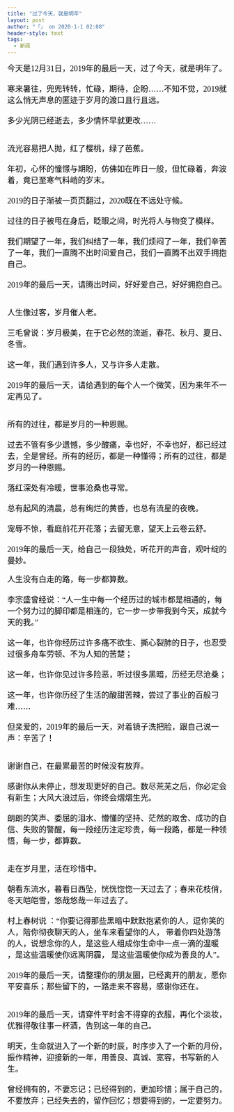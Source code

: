 ```yaml
---
title: "过了今天，就是明年"
layout: post
author: "「」 on 2020-1-1 02:08"
header-style: text
tags:
  - 新闻
---
```


<head></head>
<body>
 <div align="left"> 
  <font face="微软雅黑"><font size="4"><font color="#000000">今天是12月31日，2019年的最后一天，过了今天，就是明年了。</font></font></font> 
 </div> 
 <div align="left"> 
  <font face="微软雅黑"><font size="4"><font color="#000000"><br> </font></font></font> 
 </div> 
 <div align="left"> 
  <font face="微软雅黑"><font size="4"><font color="#000000">寒来暑往，兜兜转转，忙碌，期待，企盼……不知不觉，2019就这么悄无声息的匿迹于岁月的渡口且行且远。</font></font></font> 
 </div> 
 <div align="left"> 
  <font face="微软雅黑"><font size="4"><font color="#000000"><br> </font></font></font> 
 </div> 
 <div align="left"> 
  <font face="微软雅黑"><font size="4"><font color="#000000">多少光阴已经逝去，多少情怀早就更改……</font></font></font> 
 </div>
 <br> 
 <div align="left"> 
  <font face="微软雅黑"><font size="4"><font color="#000000"><br> </font></font></font> 
 </div> 
 <div align="left"> 
  <font face="微软雅黑"><font size="4"><font color="#000000">流光容易把人抛，红了樱桃，绿了芭蕉。</font></font></font> 
 </div> 
 <div align="left"> 
  <font face="微软雅黑"><font size="4"><font color="#000000"><br> </font></font></font> 
 </div> 
 <div align="left"> 
  <font face="微软雅黑"><font size="4"><font color="#000000">年初，心怀的憧憬与期盼，仿佛如在昨日一般，但忙碌着，奔波着，竟已至寒气料峭的岁末。</font></font></font> 
 </div> 
 <div align="left"> 
  <font face="微软雅黑"><font size="4"><font color="#000000"><br> </font></font></font> 
 </div> 
 <div align="left"> 
  <font face="微软雅黑"><font size="4"><font color="#000000">2019的日子渐被一页页翻过，2020既在不远处守候。<br> </font></font></font> 
 </div> 
 <div align="left"> 
  <font face="微软雅黑"><font size="4"><font color="#000000"><br> </font></font></font> 
 </div> 
 <div align="left"> 
  <font face="微软雅黑"><font size="4"><font color="#000000">过往的日子被甩在身后，眨眼之间，时光将人与物变了模样。</font></font></font> 
 </div> 
 <div align="left"> 
  <font face="微软雅黑"><font size="4"><font color="#000000"><br> </font></font></font> 
 </div> 
 <div align="left"> 
  <font face="微软雅黑"><font size="4"><font color="#000000">我们期望了一年，我们纠结了一年，我们烦闷了一年，我们辛苦了一年，我们一直腾不出时间爱自己，我们一直腾不出双手拥抱自己。</font></font></font> 
 </div> 
 <div align="left"> 
  <font face="微软雅黑"><font size="4"><font color="#000000"><br> </font></font></font> 
 </div> 
 <div align="left"> 
  <font face="微软雅黑"><font size="4"><font color="#000000">2019年的最后一天，请腾出时间，好好爱自己，好好拥抱自己。</font></font></font> 
 </div>
 <br> 
 <div align="left"> 
  <font face="微软雅黑"><font size="4"><font color="#000000"><br> </font></font></font> 
 </div> 
 <div align="left"> 
  <font face="微软雅黑"><font size="4"><font color="#000000">人生像过客，岁月催人老。</font></font></font> 
 </div> 
 <div align="left"> 
  <font face="微软雅黑"><font size="4"><font color="#000000"><br> </font></font></font> 
 </div> 
 <div align="left"> 
  <font face="微软雅黑"><font size="4"><font color="#000000">三毛曾说：岁月极美，在于它必然的流逝，春花、秋月、夏日、冬雪。</font></font></font> 
 </div> 
 <div align="left"> 
  <font face="微软雅黑"><font size="4"><font color="#000000"><br> </font></font></font> 
 </div> 
 <div align="left"> 
  <font face="微软雅黑"><font size="4"><font color="#000000">这一年，我们遇到许多人，又与许多人走散。</font></font></font> 
 </div> 
 <div align="left"> 
  <font face="微软雅黑"><font size="4"><font color="#000000"><br> </font></font></font> 
 </div> 
 <div align="left"> 
  <font face="微软雅黑"><font size="4"><font color="#000000">2019年的最后一天，请给遇到的每个人一个微笑，因为来年不一定再见了。</font></font></font> 
 </div>
 <br> 
 <div align="left"> 
  <font face="微软雅黑"><font size="4"><font color="#000000"><br> </font></font></font> 
 </div> 
 <div align="left"> 
  <font face="微软雅黑"><font size="4"><font color="#000000">所有的过往，都是岁月的一种恩赐。</font></font></font> 
 </div> 
 <div align="left"> 
  <font face="微软雅黑"><font size="4"><font color="#000000"><br> </font></font></font> 
 </div> 
 <div align="left"> 
  <font face="微软雅黑"><font size="4"><font color="#000000">过去不管有多少遗憾，多少酸痛，幸也好，不幸也好，都已经过去，全是曾经。所有的经历，都是一种懂得；所有的过往，都是岁月的一种恩赐。</font></font></font> 
 </div> 
 <div align="left"> 
  <font face="微软雅黑"><font size="4"><font color="#000000"><br> </font></font></font> 
 </div> 
 <div align="left"> 
  <font face="微软雅黑"><font size="4"><font color="#000000">落红深处有冷暖，世事沧桑也寻常。</font></font></font> 
 </div> 
 <div align="left"> 
  <font face="微软雅黑"><font size="4"><font color="#000000"><br> </font></font></font> 
 </div> 
 <div align="left"> 
  <font face="微软雅黑"><font size="4"><font color="#000000">总有起风的清晨，总有绚烂的黄昏，也总有流星的夜晚。</font></font></font> 
 </div> 
 <div align="left"> 
  <font face="微软雅黑"><font size="4"><font color="#000000"><br> </font></font></font> 
 </div> 
 <div align="left"> 
  <font face="微软雅黑"><font size="4"><font color="#000000">宠辱不惊，看庭前花开花落；去留无意，望天上云卷云舒。</font></font></font> 
 </div> 
 <div align="left"> 
  <font face="微软雅黑"><font size="4"><font color="#000000"><br> </font></font></font> 
 </div> 
 <div align="left"> 
  <font face="微软雅黑"><font size="4"><font color="#000000">2019年的最后一天，给自己一段独处，听花开的声音，观叶绽的曼妙。</font></font></font> 
 </div>
 <br> 
 <div align="left"> 
  <font face="微软雅黑"><font size="4"><font color="#000000">人生没有白走的路，每一步都算数。</font></font></font> 
 </div> 
 <div align="left"> 
  <font face="微软雅黑"><font size="4"><font color="#000000"><br> </font></font></font> 
 </div> 
 <div align="left"> 
  <font face="微软雅黑"><font size="4"><font color="#000000">李宗盛曾经说：“人一生中每一个经历过的城市都是相通的，每一个努力过的脚印都是相连的，它一步一步带我到今天，成就今天的我。”</font></font></font> 
 </div> 
 <div align="left"> 
  <font face="微软雅黑"><font size="4"><font color="#000000"><br> </font></font></font> 
 </div> 
 <div align="left"> 
  <font face="微软雅黑"><font size="4"><font color="#000000">这一年，也许你经历过许多痛不欲生、撕心裂肺的日子，也忍受过很多舟车劳顿、不为人知的苦楚；</font></font></font> 
 </div> 
 <div align="left"> 
  <font face="微软雅黑"><font size="4"><font color="#000000"><br> </font></font></font> 
 </div> 
 <div align="left"> 
  <font face="微软雅黑"><font size="4"><font color="#000000">这一年，也许你见过许多险恶，听过很多黑暗，历经无尽沧桑；</font></font></font> 
 </div> 
 <div align="left"> 
  <font face="微软雅黑"><font size="4"><font color="#000000"><br> </font></font></font> 
 </div> 
 <div align="left"> 
  <font face="微软雅黑"><font size="4"><font color="#000000">这一年，也许你历经了生活的酸甜苦辣，尝过了事业的百般刁难……</font></font></font> 
 </div> 
 <div align="left"> 
  <font face="微软雅黑"><font size="4"><font color="#000000"><br> </font></font></font> 
 </div> 
 <div align="left"> 
  <font face="微软雅黑"><font size="4"><font color="#000000">但亲爱的，2019年的最后一天，对着镜子洗把脸，跟自己说一声：辛苦了！</font></font></font> 
 </div>
 <br> 
 <div align="left"> 
  <font face="微软雅黑"><font size="4"><font color="#000000"><br> </font></font></font> 
 </div> 
 <div align="left"> 
  <font face="微软雅黑"><font size="4"><font color="#000000">谢谢自己，在最累最苦的时候没有放弃。</font></font></font> 
 </div> 
 <div align="left"> 
  <font face="微软雅黑"><font size="4"><font color="#000000"><br> </font></font></font> 
 </div> 
 <div align="left"> 
  <font face="微软雅黑"><font size="4"><font color="#000000">感谢你从未停止，想发现更好的自己。数尽荒芜之后，你必定会有新生；大风大浪过后，你终会熠熠生光。</font></font></font> 
 </div> 
 <div align="left"> 
  <font face="微软雅黑"><font size="4"><font color="#000000"><br> </font></font></font> 
 </div> 
 <div align="left"> 
  <font face="微软雅黑"><font size="4"><font color="#000000">朗朗的笑声、委屈的泪水、懵懂的坚持、茫然的取舍、成功的自信、失败的警醒，每一段经历注定珍贵，每一段路，都是一种领悟，每一步，都算数。</font></font></font> 
 </div>
 <br> 
 <div align="left"> 
  <font face="微软雅黑"><font size="4"><font color="#000000"><br> </font></font></font> 
 </div> 
 <div align="left"> 
  <font face="微软雅黑"><font size="4"><font color="#000000">走在岁月里，活在珍惜中。</font></font></font> 
 </div> 
 <div align="left"> 
  <font face="微软雅黑"><font size="4"><font color="#000000"><br> </font></font></font> 
 </div> 
 <div align="left"> 
  <font face="微软雅黑"><font size="4"><font color="#000000">朝看东流水，暮看日西坠，恍恍惚惚一天过去了；春来花枝俏，冬天皑皑雪，悠哉悠哉一年过去了。</font></font></font> 
 </div> 
 <div align="left"> 
  <font face="微软雅黑"><font size="4"><font color="#000000"><br> </font></font></font> 
 </div> 
 <div align="left"> 
  <font face="微软雅黑"><font size="4"><font color="#000000">村上春树说 ：“你要记得那些黑暗中默默抱紧你的人，逗你笑的人，陪你彻夜聊天的人，坐车来看望你的人， 带着你四处游荡的人，说想念你的人，是这些人组成你生命中一点一滴的温暖 ，是这些温暖使你远离阴霾， 是这些温暖使你成为善良的人”。</font></font></font> 
 </div> 
 <div align="left"> 
  <font face="微软雅黑"><font size="4"><font color="#000000"><br> </font></font></font> 
 </div> 
 <div align="left"> 
  <font face="微软雅黑"><font size="4"><font color="#000000">2019年的最后一天，请整理你的朋友圈，已经离开的朋友，愿你平安喜乐；那些留下的，一路走来不容易，感谢你还在。</font></font></font> 
 </div>
 <br> 
 <div align="left"> 
  <font face="微软雅黑"><font size="4"><font color="#000000"><br> </font></font></font> 
 </div> 
 <div align="left"> 
  <font face="微软雅黑"><font size="4"><font color="#000000">2019年的最后一天，请穿件平时舍不得穿的衣服，再化个淡妆，优雅得敬往事一杯酒，告别这一年的自己。</font></font></font> 
 </div> 
 <div align="left"> 
  <font face="微软雅黑"><font size="4"><font color="#000000"><br> </font></font></font> 
 </div> 
 <div align="left"> 
  <font face="微软雅黑"><font size="4"><font color="#000000">明天，生命就进入了一个新的时辰，时序步入了一个新的月份，振作精神，迎接新的一年，用善良、真诚、宽容，书写新的人生。<br> </font></font></font> 
 </div> 
 <div align="left"> 
  <font face="微软雅黑"><font size="4"><font color="#000000"><br> </font></font></font> 
 </div> 
 <div align="left"> 
  <font face="微软雅黑"><font size="4"><font color="#000000">曾经拥有的，不要忘记；已经得到的，更加珍惜；属于自己的，不要放弃；已经失去的，留作回忆；想要得到的，一定要努力。</font></font></font> 
 </div>
 <br>
</body>


